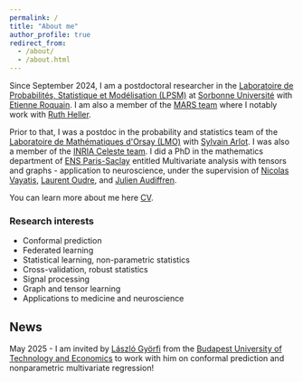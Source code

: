 ```yaml
---
permalink: /
title: "About me"
author_profile: true
redirect_from: 
  - /about/
  - /about.html
---
```


Since September 2024, I am a postdoctoral researcher in the [Laboratoire de Probabilités, Statistique et Modélisation (LPSM)](https://www.lpsm.paris/) at [Sorbonne Université](https://www.sorbonne-universite.fr/en) with [Etienne Roquain](https://etienneroquain-81.webself.net/). I am also a member of the [MARS team](https://etienneroquain-81.webself.net/mars) where I notably work with [Ruth Heller](http://www.math.tau.ac.il/~ruheller/).

Prior to that, I was a postdoc in the probability and statistics team of the [Laboratoire de Mathématiques d'Orsay (LMO)](https://www.imo.universite-paris-saclay.fr/fr/) with [Sylvain Arlot](https://www.imo.universite-paris-saclay.fr/~arlot). I was also a member of the [INRIA Celeste team](https://www.inria.fr/fr/celeste). I did a PhD in the mathematics department of [ENS Paris-Saclay](https://ens-paris-saclay.fr/) entitled Multivariate analysis with tensors and graphs - application to neuroscience, under the supervision of [Nicolas Vayatis](https://nvayatis.perso.math.cnrs.fr/), [Laurent Oudre](http://www.laurentoudre.fr/), and [Julien Audiffren](https://jythen.github.io/).

You can learn more about me here [CV](http://pierreHmbt.github.io/files/cv_humbert_pierre.pdf).

### Research interests

* Conformal prediction
* Federated learning
* Statistical learning, non-parametric statistics
* Cross-validation, robust statistics
* Signal processing
* Graph and tensor learning
* Applications to medicine and neuroscience

## News
May 2025 - I am invited by [László Györfi](http://www.szit.bme.hu/~gyorfi/indexen.html) from the [Budapest University of Technology and Economics](https://www.bme.hu/en) to work with him on conformal prediction and nonparametric multivariate regression!
